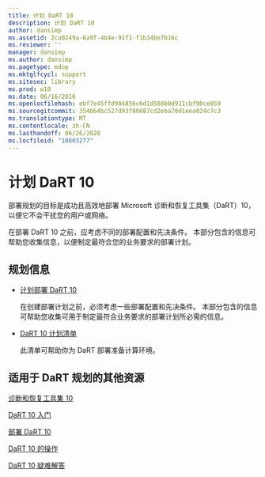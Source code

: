 ```yaml
---
title: 计划 DaRT 10
description: 计划 DaRT 10
author: dansimp
ms.assetid: 2ca0249a-6a9f-4b4e-91f1-f1b34be7b16c
ms.reviewer: ''
manager: dansimp
ms.author: dansimp
ms.pagetype: mdop
ms.mktglfcycl: support
ms.sitesec: library
ms.prod: w10
ms.date: 06/16/2016
ms.openlocfilehash: ebf7e45ffd904856c6d1d588b0d911cbf90ce059
ms.sourcegitcommit: 354664bc527d93f80687cd2eba70d1eea024c7c3
ms.translationtype: MT
ms.contentlocale: zh-CN
ms.lasthandoff: 06/26/2020
ms.locfileid: "10803277"
---
```

# 计划 DaRT 10


部署规划的目标是成功且高效地部署 Microsoft 诊断和恢复工具集（DaRT）10，以便它不会干扰您的用户或网络。

在部署 DaRT 10 之前，应考虑不同的部署配置和先决条件。 本部分包含的信息可帮助您收集信息，以便制定最符合您的业务要求的部署计划。

## 规划信息


-   [计划部署 DaRT 10](planning-to-deploy-dart-10.md)

    在创建部署计划之前，必须考虑一些部署配置和先决条件。 本部分包含的信息可帮助您收集可用于制定最符合业务要求的部署计划所必需的信息。

-   [DaRT 10 计划清单](dart-10-planning-checklist.md)

    此清单可帮助你为 DaRT 部署准备计算环境。

## <a href="" id="other-resources-for-dart-planning-"></a>适用于 DaRT 规划的其他资源


[诊断和恢复工具集 10](index.md)

[DaRT 10 入门](getting-started-with-dart-10.md)

[部署 DaRT 10](deploying-dart-10.md)

[DaRT 10 的操作](operations-for-dart-10.md)

[DaRT 10 疑难解答](troubleshooting-dart-10.md)

 

 





